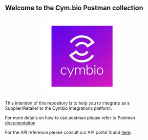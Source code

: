 ## Welcome to the Cym.bio Postman collection

<p align="center">
<img src="https://github.com/Cymbio/cymbio-postman-collections/blob/master/assets/logo.jpeg?raw=true"/>
</p>
This intention of this repository is to help you to integrate as a Supplier/Retailer to the Cymbio integrations platform.

For more details on how to use postman please refer to Postman [documentation](https://www.postman.com/collection/).

For the API reference please consult our API portal found [here](https://cymbio.readme.io/).
